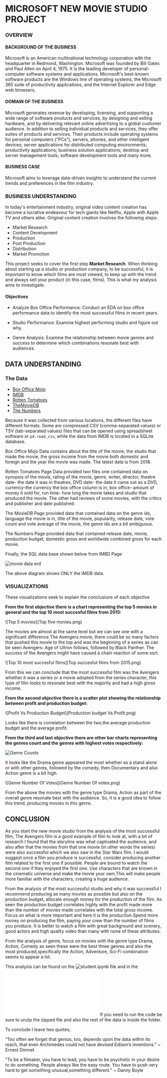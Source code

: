 # MICROSOFT NEW MOVIE STUDIO PROJECT

### OVERVIEW

#### BACKGROUND OF THE BUSINESS

Microsoft is an American multinational technology corporation with the headquarter in Redmond, Washington. Microsoft was founded by Bill Gates and Paul Allen on April 4, 1975. It is the leading developer of personal-computer software systems and applications. Microsoft's best-known software products are the Windows line of operating systems, the Microsoft 365 suite of productivity applications, and the Internet Explorer and Edge web browsers.

#### DOMAIN OF THE BUSINESS

Microsoft generates revenue by developing, licensing, and supporting a wide range of software products and services, by designing and selling hardware, and by delivering relevant online advertising to a global customer audience. In addition to selling individual products and services, they offer suites of products and services. Their products include operating systems for personal computers ("PCs"), servers, phones, and other intelligent devices; server applications for distributed computing environments; productivity applications; business solution applications; desktop and server management tools; software development tools and many more.

#### BUSINESS CASE

Microsoft aims to leverage data-driven insights to understand the current trends and preferences in the film industry.

### BUSINESS UNDERSTANDING

In today's entertainment industry, original video content creation has become a lucrative endeavour for tech giants like Netflix, Apple with Apple TV and others alike. Original content creation involves the following steps:

* Market Research
* Content Development
* Production
* Post Production
* Distribution
* Market Promotion

This project seeks to cover the first step **Market Research**. When thinking about starting up a studio or production company, to be successful, it is important to know which films are most viewed, to keep up with the trend and always sell your product (in this case, films). This is what my analysis aims to investigate.  

#### Objectives  

* Analyze Box Office Performance: Conduct an EDA on box office performance data to identify the most successful films in recent years.  

* Studio Performance: Examine highest performing studio and figure out why.  

* Genre Analysis: Examine the relationship between movie genres and success to determine which combinations resonate best with audiences.  

## DATA UNDERSTANDING

### The Data


* [Box Office Mojo](https://www.boxofficemojo.com/)
* [IMDB](https://www.imdb.com/)
* [Rotten Tomatoes](https://www.rottentomatoes.com/)
* [TheMovieDB](https://www.themoviedb.org/)
* [The Numbers](https://www.the-numbers.com/)

Because it was collected from various locations, the different files have different formats. Some are compressed CSV (comma-separated values) or TSV (tab-separated values) files that can be opened using spreadsheet software or `pd.read_csv`, while the data from IMDB is located in a SQLite database.

Box Office Mojo Data contains about the title of the movie, the studio that made the movie, the gross income from the movie both domestic and foreign and the year the movie was made. The latest data is from 2018.  

Rotten Tomatoes Page Data provided two files one contained data on synopsis of the movie, rating of the movie, genre, writer, director, theatre date- the date it was in theatres, DVD date- the date it came out as a DVD, currency-the currency the box office column is in, box office- amount of money it sold for, run time- how long the movie takes and studio that produced the movie. The other had reviews of some movies, with the critics and publisher and date published.  

The MovieDB Page provided data that contained data on the genre ids, language the movie is in, title of the movie, popularity, release date, vote count and vote average of the movie, the genre ids are a bit ambiguous.  

The Numbers Page provided data that contained release date, movie, production budget, domestic gross and worldwide combined gross for each movie.   

Finally, the SQL data base shown below from IMBD Page

![movie data erd](https://raw.githubusercontent.com/learn-co-curriculum/dsc-phase-1-project-v2-4/master/movie_data_erd.jpeg)

The above diagram shows ONLY the IMDB data.

### VISUALIZATIONS 

These visualizations seek to explain the conclusions of each objective

**From the first objective there is a chart representing the top 5 movies in general and the top 10 most succesful films from 2015:**

![Top 5 movies](Top five movies.png)  

The movies are almost at the same level but we can see one with a significant difference The Avengers movie, there could be so many factors that pushed this movie to the top  and was the beginning of a series as can be seen Avengers: Age of Ultron follows, followed by Black Panther. The success of the Avengers might have caused a chain reaction of some sort. 

![Top 10 most succesful films](Top succesful films from 2015.png)  

From this we can conclude that the most successful film was the Avengers whether it was a series or a movie adopted from the series character, this type of film looks to resonate best with the majority and had a high gross income.


**From the second objective there is a scatter plot showing the relationship between profit and production budget:**

![Profit Vs Production Budget](Production budget Vs Profit.png)  

Looks like there is correlation between the two,the average production budget and the average profit. 

**From the third and last objective there are other bar charts representing the genres count and the genres with highest votes respectively:**

![Genre Counts](https://github.com/CrystalW123/dsc-phase-1-project-v2-4/assets/141912458/89da4a4c-42db-4241-992a-7d0dd2d2912a)

It looks like the Drama genre appeared the most whether as a stand alone or with other genres, followed by the comedy, then Documentary and also Action genre is a bit high.

![Genre Number Of Votes](Genre Number Of votes.png)

From the above the movies with the genre type Drama, Action as part of the overall genre resonate best with the audience. So, it is a good idea to follow this trend, producing movies in this genre.

## CONCLUSION  

As you start the new movie studio from the analysis of the most successful film, The Avengers film is a good example of film to look at, with a bit of research I found that the storyline was what captivated the audience, and also after that the movies from that one movie (in other words the series) were also successful which we also saw in the Star Wars film. I would suggest once a film you produce is successful, consider producing another film related to the first one if possible. People are bound to watch the second one if they enjoyed the first one. Use characters that are known in the cinematic universe and make the movie your own.This will make people more familiar with the characters, creating a huge audience.  

From the analysis of the most successful studio and why it was successful I recommend producing as many movies as possible but also on the production budget, allocate enough money for the production of the film. As seen the production budget correlates highly with the profit made more than the number of movies made correlates with the total gross income. Focus on what is more important and here it is the production.Spend more money on producing the film, paying your crew than the number of films you produce. It is better to watch a film with great background and scenery, good actors and high quality video than many with none of these attributes.  

From the analysis of genre, focus on movies with the genre type Drama, Action, Comedy as seen these were the best three genres and also the most produced,specifically  the Action, Adventure, Sci-Fi combination seems to appear a lot. 

This analysis can be found on the ![student.ipynb file](student.ipynb) and in the ![presentation.pdf.](presentation.pdf) 
If you need to run the code be sure to unzip the zipped file and also the rest of the data is inside the folder.

To conclude I leave two quotes,

“Too often we forget that genius, too, depends upon the data within its reach, that even Archimedes could not have devised Edison’s inventions.”
~ Ernest Dimnet  

"To be a filmaker, you have to lead, you have to be psychotic in your desire to do something. People always like the easy route. You have to push very hard to get something unusual,something different."
~ Danny Boyle
